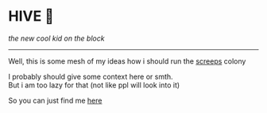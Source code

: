 # HIVE 🐝
*the new cool kid on the block*
* * *

Well, this is some mesh of my ideas how i should run the [screeps](https://screeps.com/) colony

I probably should give some context here or smth. \
But i am too lazy for that (not like ppl will look into it)

So you can just find me [here](https://screeps.com/a/#!/profile/Hi_Melnikov)

<!-- TODO some cool pictures of my architecture -->

<!-- rollup -c --environment DEST:main -->
